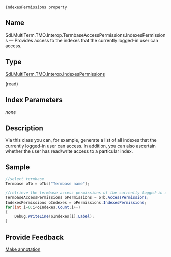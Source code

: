 

# 
    IndexesPermissions property



## Name

Sdl.MultiTerm.TMO.Interop.TermbaseAccessPermissions.IndexesPermissions —          Provides access to the indexes that the currently logged-in user can access.



## Type

[Sdl.MultiTerm.TMO.Interop.IndexesPermissions](Sdl.MultiTerm.TMO.Interop.IndexesPermissions.html)

(read)



## Index Parameters
*none*


## Description



Via this class you can, for example, generate a list of all indexes that the currently logged-in user can access. In addition, you can also ascertain whether the user has read/write access to a particular index.



## Sample


```cs
//select termbase
Termbase oTb = oTbs["Termbase name"];

//retrieve the termbase access permissions of the currently logged-in user
TermbaseAccessPermissions oPermissions = oTb.AccessPermissions;
IndexesPermissions oIndexes = oPermissions.IndexesPermissions;
for(int i=0;i<oIndexes.Count;i++)
{
   	Debug.WriteLine(oIndexes[i].Label);
}
```



## Provide Feedback

[Make annotation](mailto:sdk-feedback@sdl.com&amp;subject=Reference%20for%20Sdl.MultiTerm.TMO.Interop.TermbaseAccessPermissions.IndexesPermissions)

